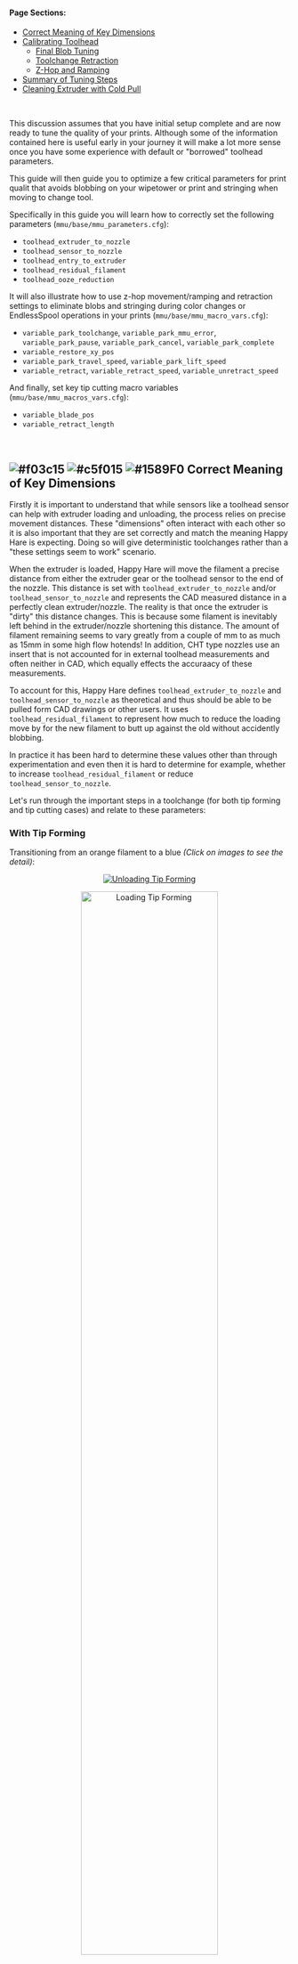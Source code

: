 #### Page Sections:
- [Correct Meaning of Key Dimensions](#---correct-meaning-of-key-dimensions)
- [Calibrating Toolhead](#---calibrating-toolhead)
  - [Final Blob Tuning](#---final-blob-tuning---toolhead_ooze_reduction)
  - [Toolchange Retraction](#---tool-change-retraction)
  - [Z-Hop and Ramping](#---z-hop-and-ramping)
- [Summary of Tuning Steps](#---summary-of-tuning-steps)
- [Cleaning Extruder with Cold Pull](#---cleaning-extruder-with-a-cold-pull)

<br>

This discussion assumes that you have initial setup complete and are now ready to tune the quality of your prints. Although some of the information contained here is useful early in your journey it will make a lot more sense once you have some experience with default or "borrowed" toolhead parameters.

This guide will then guide you to optimize a few critical parameters for print qualit that avoids blobbing on your wipetower or print and stringing when moving to change tool.

Specifically in this guide you will learn how to correctly set the following parameters (`mmu/base/mmu_parameters.cfg`):
- `toolhead_extruder_to_nozzle`
- `toolhead_sensor_to_nozzle`
- `toolhead_entry_to_extruder`
- `toolhead_residual_filament`
- `toolhead_ooze_reduction`

It will also illustrate how to use z-hop movement/ramping and retraction settings to eliminate blobs and stringing during color changes or EndlessSpool operations in your prints (`mmu/base/mmu_macro_vars.cfg`):
- `variable_park_toolchange`, `variable_park_mmu_error`, `variable_park_pause`, `variable_park_cancel`, `variable_park_complete`
- `variable_restore_xy_pos`
- `variable_park_travel_speed`, `variable_park_lift_speed`
- `variable_retract`, `variable_retract_speed`, `variable_unretract_speed`

And finally, set key tip cutting macro variables (`mmu/base/mmu_macros_vars.cfg`):
- `variable_blade_pos`
- `variable_retract_length`

<br>

## ![#f03c15](assets/f03c15.png) ![#c5f015](assets/c5f015.png) ![#1589F0](assets/1589F0.png) Correct Meaning of Key Dimensions

Firstly it is important to understand that while sensors like a toolhead sensor can help with extruder loading and unloading, the process relies on precise movement distances. These "dimensions" often interact with each other so it is also important that they are set correctly and match the meaning Happy Hare is expecting. Doing so will give deterministic toolchanges rather than a "these settings seem to work" scenario.

When the extruder is loaded, Happy Hare will move the filament a precise distance from either the extruder gear or the toolhead sensor to the end of the nozzle. This distance is set with `toolhead_extruder_to_nozzle` and/or `toolhead_sensor_to_nozzle` and represents the CAD measured distance in a perfectly clean extruder/nozzle. The reality is that once the extruder is "dirty" this distance changes. This is because some filament is inevitably left behind in the extruder/nozzle shortening this distance. The amount of filament remaining seems to vary greatly from a couple of mm to as much as 15mm in some high flow hotends! In addition, CHT type nozzles use an insert that is not accounted for in external toolhead measurements and often neither in CAD, which equally effects the accuraacy of these measurements. 

To account for this, Happy Hare defines `toolhead_extruder_to_nozzle` and `toolhead_sensor_to_nozzle` as theoretical and thus should be able to be pulled form CAD drawings or other users. It uses `toolhead_residual_filament` to represent how much to reduce the loading move by for the new filament to butt up against the old without accidently blobbing.

In practice it has been hard to determine these values other than through experimentation and even then it is hard to determine for example, whether to increase `toolhead_residual_filament` or reduce `toolhead_sensor_to_nozzle`.

Let's run through the important steps in a toolchange (for both tip forming and tip cutting cases) and relate to these parameters:

### With Tip Forming

Transitioning from an orange filament to a blue _(Click on images to see the detail)_:

<p align="center"><a href="https://github.com/Enraged-Rabbit-Community/ERCFv2.5/blob/main/Documentation/assets/Unloading_Tip_Forming.png"><img src="https://github.com/Enraged-Rabbit-Community/ERCFv2.5/blob/main/Documentation/assets/Unloading_Tip_Forming.png" alt="Unloading Tip Forming"></a></p>
<p align="center"><a href="https://github.com/Enraged-Rabbit-Community/ERCFv2.5/blob/main/Documentation/assets/Loading_Tip_Forming.png"><img src="https://github.com/Enraged-Rabbit-Community/ERCFv2.5/blob/main/Documentation/assets/Loading_Tip_Forming.png" alt="Loading Tip Forming" width="70%"></a></p>

<br>

### With Toolhead Tip Cutting

With toolhead tip cutting the procedure is a little more complex and introduces two additional macro variables (defined in `mmu_macro_vars.cfg` that configure the tip cutting logic):

<p align="center"><a href="https://github.com/Enraged-Rabbit-Community/ERCFv2.5/blob/main/Documentation/assets/Unloading_Tip_Cutting.png"><img src="https://github.com/Enraged-Rabbit-Community/ERCFv2.5/blob/main/Documentation/assets/Unloading_Tip_Cutting.png" alt="Unloading Tip Cutting"></a></p>
<p align="center"><a href="https://github.com/Enraged-Rabbit-Community/ERCFv2.5/blob/main/Documentation/assets/Loading_Tip_Cutting.png"><img src="https://github.com/Enraged-Rabbit-Community/ERCFv2.5/blob/main/Documentation/assets/Loading_Tip_Cutting.png" alt="Loading Tip Cutting" width="70%"></a></p>

Note that the cut piece of filament remaining and the residual filament are automatically accounted for by Happy Hare so long as you have configured the parameters exactly as defined in this illustration.

> [!TIP] 
> The printer variable `printer.mmu.extruder_filament_remaining` contains the total length of filament left in the extruder combining both the `toolhead_residual_filament` and length of any cut tip.<br>
> Related is the printer variable `printer.mmu.toolchange_purge_volume` that calculates the total volume of filament to be purged by summing both the slicer tool map purge volume and the volume of this remaining material.

<br>

> [!IMPORTANT]  
> 1. The really important reference point is the internal nozzle "shoulder". This is considered the 0mm reference point for most parameters. For CHT nozzle this will be further away from the tip than regular nozzles.
> 2. You can see how the `toolhead_XXX_to_nozzle` settings and `toolhead_residual_filament` are related, so while you can tune the former and ignore latter, it is recommended you use them correctly so that Happy Hare is able to control the filament movement when loading and unloading the toolhead and correctly influence purge volumes.
> 3. `toolhead_residual_filament` is dependent on your extruder and nozzle. High flow and CHT systems generally have a much higher value i.e. more residual filament left over in the extruder) than regular ones.

<br>

## ![#f03c15](assets/f03c15.png) ![#c5f015](assets/c5f015.png) ![#1589F0](assets/1589F0.png) Calibrating Toolhead

Ok, now you know what the correct meaning of the dimensions are the next question is how to discover them for your setup. For everything other than `toolhead_residual_filament` it is possible to use accurate CAD models to measure them (remember to use the internal shoulder in the nozzle). This can be a challenge if using a CHT nozzle as shown below.

<p align="center"><a href="https://github.com/Enraged-Rabbit-Community/ERCFv2.5/blob/main/Documentation/assets/CHT_Cutaway.png"><img src="https://github.com/Enraged-Rabbit-Community/ERCFv2.5/blob/main/Documentation/assets/CHT_Cutaway.png" alt="CHT Cutaway" width="40%"></a></p>

If you have a toolhead sensor there is now an automated way to measure! If not, then you can refer to this wiki in the future, where we will aim to collate verified measurements for common toolhead combinations and once you have those set, you can experiment to discover the correct `toolhead_residual_filament` setting.

If you have a toolhead sensor continue reading below.

Now Happy Hare can help with a new `MMU_CALIBRATE_TOOLHEAD` command.

<br>

### ✅ Step 1: Perform a cold pull to empty your nozzle

This process requires you to start with a CLEAN (as in empty) extruder and nozzle. To do this you need to perform a cold pull. During this operation, you warm up the extruder, purge some filament, then let the nozzle cool. At the right temperature and using a bit of force you manually pull the filament out pulling with it all the old residue as well as any carbon deposits. This is something that most of you probably already know how to do, but for those that need help, or want a more convenient way to perform it you can run the supplied `MMU_COLD_PULL` macro and follow the directions displayed in the console. This is documented [later in this page](#---cleaning-extruder-with-a-cold-pull).

<br>

### ✅ Step 2: Calibrate the empty toolhead dimensions

If you have removed the Bowden tube, reattach it to the toolhead, and prepare the MMU bu selecting the gate you with to use. Ensure filament is available and parked at the gate but don't load the extruder yet.

Then run:

> MMU\_CALIBRATE\_TOOLHEAD CLEAN=1
(optionally add `SAVE=0`)

This will perform a number of probing moves with a cold extruder and report back the empty toolhead parameters. For example:

```
Reminder:
1) 'CLEAN=1' with clean extruder for: toolhead_extruder_to_nozzle, toolhead_sensor_to_nozzle (and toolhead_entry_to_extruder)
2) No flags with dirty extruder (no cut tip) for: toolhead_residual_filament (and toolhead_entry_to_extruder)
3) 'CUT=1' holding blade in for: variable_blade_pos
Desired gate should be selected but the filament unloaded

Modifying MMU gear stepper run current to 40% for collision detection
Run Current: 0.21A Hold Current: 0.09A
Restoring MMU gear stepper run current to 100% configured
Run Current: 0.49A Hold Current: 0.09A
Measuring clean toolhead dimensions after cold pull...
Measured toolhead_sensor_to_nozzle: 62.1
Measured toolhead_extruder_to_nozzle: 70.6
Measured toolhead_entry_to_extruder: 7.9
-----------------------------------
Calibration Results (clean nozzle):
> toolhead_extruder_to_nozzle: 70.6 (currently: 70.0)
> toolhead_sensor_to_nozzle: 62.1 (currently: 62.0)
> toolhead_entry_to_extruder: 7.9 (currently: 8.5)
-----------------------------------
New toolhead calibration active until restart. Update mmu_parameters.cfg to persist settings
```

Assuming you didn't run with the `SAVE=0` option this will temporarily adjust your toolhead parameters, but it will not save them in the configuration files.

> [!TIP]  
> 1. You must note these down and manually update `mmu_parameters.cfg` for them to persist across a restart. Do this once you have finished the complete calibration guide on this page.
> 2. If you want to validate your results, you can run the process again before the next step. You can add the `SAVE=0` parameter to skip updating those variables. Just be mindful that the filament will grind a little in the gears and extruder, so make sure you eject the filament fully from you MMU, cut the used portion and try with a new filament segment again.
> 3. If you have a filament tension/compression sensor like Belay installed on your bowden path, make sure you "lock" it in place so it doesn't move. It is important that the filament path length stays static throughout the calibration process. You can either remove it and install a coupler or simply hold it firmely in its fully extended position when the calibration commands are run.

<table>
<tr>
<td>

Because the extruder was empty we were able to establish the position of the internal nozzle shoulder as well (almost magically) the `toolhead_extruder_to_nozzle`, `toolhead_sensor_nozzle` and `toolhead_entry_to_extruder` distances.

</td>
<td width=30%>
<a href="https://github.com/Enraged-Rabbit-Community/ERCFv2.5/blob/main/Documentation/assets/Probe_Nozzle_Shoulder.png"><img src="https://github.com/Enraged-Rabbit-Community/ERCFv2.5/blob/main/Documentation/assets/Probe_Nozzle_Shoulder.png" alt="Probe Nozzle Shoulder"></a>
</td>
</tr>
</table>

<br>

### ✅ Step 3: Load (dirty) the nozzle with filament

During this operation we will load filament all the way to the end of the nozzle tip and extrude some. We will then unload the extruder simulating the amount of molten filament that will be left over inside the nozzle tip when filament is ejected.

As the previous step may have ground your filament a little, make sure you unload your filament from the MMU, remove it, cut any used parts and re-insert at the gate. This will ensure you start this step with a fresh piece of the same filament, improving the accuracy of your results.

#### If you are using tip forming:

Heat up your extruder to your filament print temperature , and run the load and unload filament macros as below:
1. `MMU_LOAD` or `Tx`
2. Manually extrude some filament using the printer’s web interface
3. `MMU_UNLOAD`
4. Switch off your nozzle heater (set the nozzle temperature to 0°C)

#### If you are using tip cutting:
As the tip cutting operation would normally leave additional filament in the toolhead that we don’t want, the dirtying of the extruder is slightly different to the above and avoids the actual cutting action:
1. `MMU_LOAD` or `Tx`
2. Manually extrude some filament using the printer’s web interface
3. `MMU_UNLOAD SKIP_TIP=1` (notice the option)
5. Switch off your nozzle heater (set the nozzle temperature to 0°C)

<br>

### ✅ Step 4: Calibrate residual filament (with dirty nozzle)

Now that the nozzle is “dirty” and simulating the left over material after a filament ejection, it is time to calibrate the residual filament parameter.

To do this, run the below command, with no arguments.

> MMU\_CALIBRATE\_TOOLHEAD
```
...blah blah blah...
-----------------------------------
Calibration Results (dirty nozzle):
> toolhead_residual_filament: 3.0 (currently: 3.4)
-----------------------------------
New calibrated ooze reduction active until restart. Update mmu_parameters.cfg to persist
```

> [!TIP]  
> 1. You can run a dirty calibration as often as you like and to see if it differs with different filament types, changes you make to your tip forming macro, etc.
> 2. Just be mindful that filament will grind a little in the gears & the extruder, so make sure you eject the filament fully from your MMU, cut the used portion and try with a new filament segment again.
> 3. If you are curious, you can also use it as a trick way to measure the "filament_remaining" after tip cutting, validating that you are not cutting molten filament. Just remember to use the SAVE=0 option because you DON'T want to `toolhead_residual_filament` to include the cut piece of filament!
> 4. Again you can use the optional command SAVE=0 to skip saving the results in memory. 
> 5. If you don’t have a filament cutter, the calibration process is done. Make sure you note down the above measurements and update them together with the ones from the first step in your `mmu_parameters.cfg` file. If you do have a filament cutter, make sure you follow step 4 below.  
> 6. If you have a belay sensor (filament tension/compression sensor) installed on your Bowden path, make sure you “lock” it in place so it doesn’t move. It is important that the filament path length stays static throughout the calibration process. You can either remove it and install a coupler or simply hold it firmly in its fully extended position when the calibration commands are run.

> [!IMPORTANT] 
> Remember, that the calibrated `toolhead_residual_filament` is your starting point. You can still fine tune the reduction in loading length according to what you see happening with the wipetower with and actual print. See [Tip Forming and Purging](https://github.com/moggieuk/Happy-Hare/wiki/Tip-Forming-and-Purging#tuning-toolhead_ooze_reduction) for details on what to look for and how to use `toolhead_ooze_reduction` as the final parameter to tweak load volume. But a word of warning, this should be the very last step and should only be a very small adjustment to optimize blobbing and oozing during tool loading.

<table>
<tr>
<td>

Again referring back to the earlier illustrations, the difference between the clean reading and the dirty one is what `toolhead_residual_filament` compensates for and represents the residual filament that is always left behind in the extruder. The command will also measure the `toolhead_entry_to_extruder` variable but these should be similar (as in less than 1mm difference) between the two runs. If this is substantially different, you can re-run the calibration routine as the measurement was probably not accurate enough the first time.

</td>
<td width=30%>
<a href="https://github.com/Enraged-Rabbit-Community/ERCFv2.5/blob/main/Documentation/assets/Probe_Filament_Remains.png"><img src="https://github.com/Enraged-Rabbit-Community/ERCFv2.5/blob/main/Documentation/assets/Probe_Filament_Remains.png" alt="Probe Filament Remains"></a>
</td>
</tr>
</table>

<br>

### ✅ Step 5: Calibrate toolhead cutting macro variables (if using a filament cutter)

If you have a toolhead cutter, you must now calibrate the blade cutting position `variable_blade_pos` and set the `variable_retract_length`. Because the other toolhead dimensions are now different from your original settings, the blade position will most likely also need to be calibrated correctly. 

These variables control the amount of cut filament left in the extruder after the cut operation, so they need to be correct to avoid oozing when loading the toolhead after a cut move.

To calibrate the above:
1. Run `MMU_LOAD` or `Tx` to load filament in your extruder
2. Switch off the nozzle heating element (set nozzle temperature to 0) and wait for it to cool down.
3. Manually press the cut lever a couple of times to ensure the filament is cleanly cut. 
4. After you have cut the filament, unload/eject without further tip forming by running `MMU_UNLOAD SKIP_TIP=1` (did you notice the skip tip option?)
5. With the filament unloaded and parked in the MMU and a cold nozzle, run `MMU_CALIBRATE_TOOLHEAD CUT=1`

> [!TIP]  
> TIME SAVER: Rather than loading, cutting and cooling you can simply (with the extruder unloaded) press and HOLD the cutter blade in the closed postion. STAY in this position until the calibration is complete. Note that the measurement will be shorter by one blade thickness, so add 0.5mm to the reported distance.

> MMU\_CALIBRATE\_TOOLHEAD CUT=1
```
...blah blah blah...
-----------------------------------
Calibration Results (cut tip):
> variable_blade_pos: 36.2 (currently: 37.5)
> variable_retract_length: 5.0-36.2, recommend: 32.2 (currently: 32.5)
-----------------------------------
New calibrated variables active until restart. Update mmu_macro_vars.cfg to persist
```

> [!TIP]  
> The larger the `variable_retract_length` the less additional purge is necessary to clean out the prior color. However, if you get too aggressive you may experience clogs because you are cutting a hot part of the filament. Experience has shown that about 5mm shorter than the blade position (i.e. 5mm cut length) is about as good as you can get. If you do still run into clogging issues, shorten the `variable_retract_length` value.

Again if you are using a filament tension/compression sensor, make sure you lock it in place for the duration of the calibration moves.

<table>
<tr>
<td>

Referencing earlier illustrations, the blade position `variable_blade_pos` can thus be established and a range of sensible values for `variable_retract_length` is recommended.

</td>
<td width=30%>
<a href="https://github.com/Enraged-Rabbit-Community/ERCFv2.5/blob/main/Documentation/assets/Probe_Cut_Remains.png"><img src="https://github.com/Enraged-Rabbit-Community/ERCFv2.5/blob/main/Documentation/assets/Probe_Cut_Remains.png" alt="Probe Cut Remains"></a>
</td>
</tr>
</table>


<br>

### Summary of MMU\_CALIBRATE\_TOOLHEAD options

  | Order | Option | Description |
  | ----- |------ | ----------- |
  | 1 | `CLEAN=1` | This will calibrate `toolhead_extruder_to_nozzle`, `toolhead_sensor_to_nozzle`, `toolhead_entry_to_extruder` and MUST be run on clean extruder after cold-pull | 
  | 2 | _none_ | This will calibrate `toolhead_residual_filament` and should be run with a dirty extruder where tip has been formed for filament retracted from extruder. It must not be run after tip cutting |
  | 3 | `CUT=1` | This will calibrate `variable_blade_pos` and suggest `variable_retract_length` for the tip cutting macro. This MUST be run after loading the extruder and manually cutting the filament and running `MMU_UNLOAD SKIP_TIP=1` to unload without re-running the tip cutting macro |

<br>

With the toolhead now properly configured you should experience better basic loading and uploading with reduction of blobbing and thus stringing. However, there is more... 

<br>

## ![#f03c15](assets/f03c15.png) ![#c5f015](assets/c5f015.png) ![#1589F0](assets/1589F0.png) Final blob tuning - `toolhead_ooze_reduction`

Incorrect toolhead dimensions contribute most to blobbing problems, but even when perfect, blobbing can still occur when the toolhead is loaded. The reason might be air pockets or similar in the extruder or a slight variation in the `toolhead_residual_filament`. Therefore once the toolhead is properly calibrated (with likely fixed values), there is one tuning parameter left. 

This parameter `toolhead_ooze_reduction` should start with a value of 0. It can be tuned to further reduce the extruder loading length to completely eliminate blobs on the wipetower. A positive value will DECREASE the load length by that number of mm. Typically a few mm is all that is required and if you find yourself needing more, check your `toolhead_residual_filament` value. Technically this value can be slightly negative - the effect would be to INCREASE the loading length.

The best way to tune this is while actually printing (it can be altered dynamically during a print with `MMU_TEST_CONFIG`). Refer to this [Tip Forming and Purging](https://github.com/moggieuk/Happy-Hare/wiki/Tip-Forming-and-Purging#tuning-toolhead_ooze_reduction) page for more details.

<br>

## ![#f03c15](assets/f03c15.png) ![#c5f015](assets/c5f015.png) ![#1589F0](assets/1589F0.png) Tool change retraction

Just like when printing, it is usually necessary to relax the pressure in the extruder prior to a travel move to prevent the slow oozing that would otherwise occur. 

This is where the `retraction` setting comes in. It is set to the filament retraction distance that will be applied immediately before the z-hop move and any travel movements during the toolchange. All the supplied macros will understand this setting and compensate for this accordingly. Generally 2-3mm of retraction will minimize oozing although it might be a little higher on high flow systems.

At the end of the toolchange process and immediately following the reversal of the z-hop move, the un-retract will occur to correctly pressurise the extruder again. In this manner the extruder is never fully loaded during travel moves and thus oozing is minimized.

The retraction and un-retraction speed is set with the related `variable_retract_speed` and `variable_unretract_speed` variables and can thus be set independently (often faster) than your general extruder load/unload speeds.

> [!NOTE]  
> The retraction settings are configured in the MOVEMENT section of `mmu_macro_vars.cfg` and can be specified independently for different operations including toolchange, print complete, pause, cancel, etc. See this section in [Toolchange Movement](https://github.com/moggieuk/Happy-Hare/wiki/Toolchange-Movement#---overview-of-toolhead-parking-movement) for more details.

<br>

## ![#f03c15](assets/f03c15.png) ![#c5f015](assets/c5f015.png) ![#1589F0](assets/1589F0.png) Z-Hop and Ramping

When a toolchange occurs, it is preferable to move the toolhead away from the print so the hot nozzle isn't left on the print causing marks. 

However, such travel moves can graze the top of the print. This is mitigated by performing a z-hop move (i.e. raising the toolhead) before travelling. The height of the z-hop move is controlled by the `z_hop` parameter in the toolhead parking and movement section of `mmu_macro_vars.cfg`. It is performed immediately after the toolchange retraction (also specified in the same parking and movement section), with usually 1mm being plenty to stay clear of the print.

Despite the retraction and upward movement many filaments will still have a tendency to "string" because a straight up retraction move pulls viscous filament from the nozzle. 

To minimize stringing during the zhop move, what is needed is a much larger toolhead movement in the XY plane to "break the strings". This is controlled by the `z_hop_ramp` setting, which is the length of the horizontal move performed together with the vertical z hop move (`z_hop_height`). 

This ramped z-hop move essentially allows for a fast travel move of a greater distance than vertical movements which are generally much slower and shorter than horizontal. 

To ensure the toolhead does not go out of the print plate “bounds”, the horizontal movement component will be performed towards the center of the build plate.

For full details on how to setup parking and thus define z-hop and retraction movements, read [Toolchange Movement](https://github.com/moggieuk/Happy-Hare/wiki/Toolchange-Movement) page.

<br>

## ![#f03c15](assets/f03c15.png) ![#c5f015](assets/c5f015.png) ![#1589F0](assets/1589F0.png) Summary of Tuning Steps

Proceed in this order:<br>
1. MMU_CALIBRATE_TOOLHEAD settings are defined in `mmu_parameters.cfg`
2. toolhead_ooze_reduction is defined in `mmu_parameters.cfg`
3. PARKING_MOVEMENT_SETUP is defined in MOVEMENT section of `mmu_macro_vars.cfg`

```mermaid
stateDiagram-v2
    MMU_Operational --> MMU_CALIBRATE_TOOLHEAD
    state MMU_CALIBRATE_TOOLHEAD { 
        direction LR
        toolhead_XXX_to_nozzle --> toolhead_entry_to_extruder
        toolhead_entry_to_extruder --> toolhead_residual_filament
    }
    MMU_CALIBRATE_TOOLHEAD --> toolhead_ooze_reduction
    toolhead_ooze_reduction --> PARKING_MOVEMENT_SETUP
    state PARKING_MOVEMENT_SETUP {
        direction LR
        retraction --> z_hop
        z_hop --> z_hop_ramp
    }
```

<br>

## ![#f03c15](assets/f03c15.png) ![#c5f015](assets/c5f015.png) ![#1589F0](assets/1589F0.png) Cleaning Extruder with a "Cold-Pull"

The cold pull method to clean your extruder is one of the most useful things to be in your bag of printer maintenance tricks! 

Generally, it is a great way to clean carbon deposits that build up over time and can result in under extrusion or dark spots in your prints. 

For this guide, we are using it to empty the nozzle and prepare it for accurate toolhead dimension measurements. However, feel free to use it as part of your periodic nozzle cleaning too!

### Manual Cold Pull Procedure
1. Move toolhead to a convenient location, often the front middle of your build plate and at least 20mm above
2. Detach the Bowden tube from the toolhead
3. Open the extruder latch and manually load a 250mm piece of filament all the way in to the nozzle. Then close the extruder latch.
4. Extrude at least 20mm-30mm of filament or until it comes out the same color as your loaded filament.
5. Turn of the nozzle heater and wait for the nozzle to cool down
6. Keep the nozzle completely full by occasionally extruding 1-2mm of filament while the nozzle is still reasonably hot for your filament
7. Heat the extruder back to the cold pull temperature
8. At this point, pull the filament quite firmly and evenly out of the extruder in a vertical direction
9. Inspect the tip to see if it has been successful

### Using MMU\_COLD\_PULL macro
To help with the process Happy Hare includes a special macro that will guide you through the process and can also run it for you in a fully automated manner. To run it:

1. Move the toolhead to a convenient location, often the front middle of your build plate and at least 20mm above
2. Detach the bowden tube from toolhead
3. Open the extruder latch and manually load a 250mm piece of filament all the way in to the nozzle. Then close the extruder latch.
4. Run `MMU_COLD_PULL MATERIAL=nylon|pla|abs|petg`. Optionally you can add temperature overrides e.g. `PULL_TEMP=xxx` (see [Command Reference](https://github.com/moggieuk/Happy-Hare/wiki/Command-Reference#---calibration) for details) to better suite your material (see [table of defaults](#default-mmu_cold_pull-temperatures-for-different-materials) below)
5. Be ready to pull at the right time! You will be given a little warning but it is important to pull at the correct temperature when the filament is still slightly pliable. 
6. Pull directly upwards with a consistent firm pull. The extruder stepper will also spin to aid the pull. If you want to do the pull manually, unlatch the extruder and pull. Note: some extruders (like the Galileo 2) have enough grip and torque to do this without assistance, although the manual approach allows you to "feel" the correct pull speed.

> MMU\_COLD\_PULL MATERIAL=pla
```yml
Cold Pull with pull_temp=120°C, hot_temp=250°C, min_extrude_temp=160°C, cold_temp=45°C
Heating extruder to 250°C
Cleaning nozzle tip with 25mm of filament
Allowing extruder to cool...
Stuffing nozzle at 250°C
Stuffing nozzle at 240°C
Stuffing nozzle at 230°C
Stuffing nozzle at 220°C
Stuffing nozzle at 210°C
Stuffing nozzle at 200°C
Stuffing nozzle at 190°C
Stuffing nozzle at 180°C
Stuffing nozzle at 170°C
Waiting for extruder to completely cool to 45°C...
Nozzle at 150°C
Nozzle at 140°C
Nozzle at 130°C
Nozzle at 120°C
Nozzle at 110°C
Nozzle at 100°C
Nozzle at 90°C
Nozzle at 80°C
Nozzle at 70°C
Nozzle at 60°C
Nozzle at 50°C
Re-warming extruder to 100°C
Get ready to pull...
>>>>> PULL NOW <<<<<
Cold pull is successful if you can see the shape of the nozzle at the filament end
```

**How do you know if the cold pull was successful?** The pulled end of the filament should like one of the pictures below. You need to be able to see the impression of the nozzle at the tip of the pulled filament. On regular nozzles it should look similar to the image on the left, while with CHT nozzles similar to the image on the right. Note that the author of that picture (@igiannakas) should be commended for an excellent result because CHT nozzles require the pull at exactly the right temperature and a bit of luck!

<p align="center"><img src="https://github.com/Enraged-Rabbit-Community/ERCFv2.5/blob/main/Documentation/assets/Cold_Pull_Normal_Example.png" alt="Cold Pull Normal" width="40%"> <img src="https://github.com/Enraged-Rabbit-Community/ERCFv2.5/blob/main/Documentation/assets/Cold_Pull_CHT_Example.png" alt="Cold Pull Normal" width="40%"></p>

It may take a few pulls to get suitable results...

> [!TIP]  
> - Some materials are better than others for cleaning with nylon often being found to be the best. PLA is also good. PTEG and ABS can be used but often stretch and snap rather than pulling with sufficient force. The cold pulling temperature will be different with each material type so you may need to experiment.
> - You may need to repeat the process if the purpose is to completely clean your nozzle of carbon rather than just prepare for calibration
> - Feedback is that clear filament may be the strongest. Avoid filaments with strong pigmentation.

### Default `MMU_COLD_PULL` temperatures for different materials

 | Material | hot_temp | cold_temp | pull_temp | min_extrude_temp | Suitability |
 | -------- | -------- | --------- | --------- | ---------------- | ----------- |
 | NYLON    | 260      | 50        | 120       | 190              | Best        |
 | PLA      | 250      | 42        | 100       | 160              | Good        |
 | ABS      | 255      | 50        | 120       | 190              | Ok          |
 | PETG     | 250      | 42        | 100       | 180              | Ok          |

The `min_extrude_temp` is the temperature above which `MMU_COLD_PULL` will keep the nozzle pressurised with filament to ensure it is completely full.

Good luck!


### ERCF Setup Steps:
- [Flashing Your Local MCU](https://github.com/Enraged-Rabbit-Community/ERCFv2.5/blob/main/Documentation/Flashing-Local-MCU.md)
- [Installing Happy Hare](https://github.com/Enraged-Rabbit-Community/ERCFv2.5/blob/main/Documentation/Installing-Happy-Hare.md)
- [Happy Hare Configuration](https://github.com/Enraged-Rabbit-Community/ERCFv2.5/blob/main/Documentation/Happy-Hare-Configuration.md)
- [Hardware Configuration Checks](https://github.com/Enraged-Rabbit-Community/ERCFv2.5/blob/main/Documentation/Hardware-configuration-checks.md)
- [Hardware Calibration](https://github.com/Enraged-Rabbit-Community/ERCFv2.5/blob/main/Documentation/Hardware-Calibration.md)
- Toolhead Distances
- [Installing KlipperScreen Happy Hare](https://github.com/Enraged-Rabbit-Community/ERCFv2.5/blob/main/Documentation/Installing-KlipperScreen.md)
- [Slicer Setup](https://github.com/Enraged-Rabbit-Community/ERCFv2.5/blob/main/Documentation/Slicer-Setup.md)
- [Further Mods to Consider](https://github.com/Enraged-Rabbit-Community/ERCFv2.5/blob/main/Documentation/Further-Mods.md)

#### Even more Happy Hare info can be found at:
- [Happy Hare Wiki](https://github.com/moggieuk/Happy-Hare/wiki)